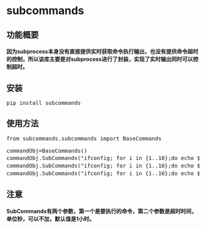 # subcommands

## 功能概要

#### 因为subprocess本身没有直接提供实时获取命令执行输出，也没有提供命令超时的控制，所以该库主要是对subprocess进行了封装，实现了实时输出同时可以控制超时。

## 安装

<pre>pip install subcommands</pre>

## 使用方法
<pre>from subcommands.subcommands import BaseCommands

commandObj=BaseCommands()
commandObj.SubCommands("ifconfig; for i in {1..10};do echo $i && sleep 1;done", 5)  #会返回超时
commandObj.SubCommands("ifconfig; for i in {1..10};do echo $i && sleep 1;done", 60) #不会超时
commandObj.SubCommands("ifconfig; for i in {1..10};do echo $i && sleep 1;done") #也不会超时，默认超时时间1小时</pre>
## 注意
#### SubCommands有两个参数，第一个是要执行的命令，第二个参数是超时时间，单位秒，可以不加，默认值是1小时。
